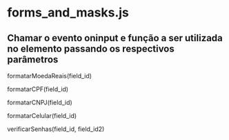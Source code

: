 # forms_and_masks.js

## Chamar o evento oninput e função a ser utilizada no elemento passando os respectivos parâmetros

formatarMoedaReais(field_id)

formatarCPF(field_id)

formatarCNPJ(field_id)

formatarCelular(field_id)

verificarSenhas(field_id, field_id2)
